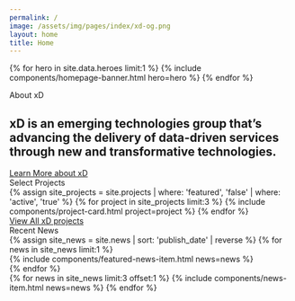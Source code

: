 ```yaml
---
permalink: /
image: /assets/img/pages/index/xd-og.png
layout: home
title: Home
---
```


{% for hero in site.data.heroes limit:1 %}
  {% include components/homepage-banner.html hero=hero %}
{% endfor %}

<section class="mission">
  <div class="grid-container">
    <div class="breadcrumb">About xD</div>
    <h2>
      xD is an emerging technologies group that’s advancing the delivery of
      data-driven services through new and transformative technologies.
    </h2>
    <a class="square-link" href="{{ site.baseurl }}/about">Learn More<span class="visually-hidden"> about xD</span></a>
  </div>
</section>

<section class="projects">
  <div class="grid-container">
    <div class="breadcrumb">Select Projects</div>
    <div class="grid-row grid-gap-lg">
      {% assign site_projects = site.projects | where: 'featured', 'false' | where: 'active', 'true' %}
      {% for project in site_projects limit:3 %}
        {% include components/project-card.html project=project %}
      {% endfor %}
    </div>
    <a class="usa-button usa-button-black" href="{{ site.baseurl }}/projects">View All<span class="visually-hidden"> xD projects</span></a>
  </div>
</section>

<section class="news">
  <div class="grid-container">
    <div class="breadcrumb">Recent News</div>
    <div class="grid-row grid-gap-lg home-news-items">
      {% assign site_news = site.news | sort: 'publish_date' | reverse %}
      {% for news in site_news limit:1 %}
        <div class="col-12 tablet:grid-col-6 featured-news-col">
          {% include components/featured-news-item.html news=news %}
        </div>
      {% endfor %}
      <div class="col-12 tablet:grid-col-6">
        {% for news in site_news limit:3 offset:1 %}
          {% include components/news-item.html news=news %}
        {% endfor %}
      </div>
    </div>
  </div>
</section>
